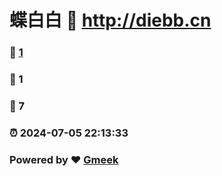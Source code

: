 # 蝶白白 :link: http://diebb.cn 
### :page_facing_up: [1](http://diebb.cn/tag.html) 
### :speech_balloon: 1 
### :hibiscus: 7 
### :alarm_clock: 2024-07-05 22:13:33 
### Powered by :heart: [Gmeek](https://github.com/Meekdai/Gmeek)
